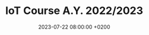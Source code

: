 ---
title: "IoT Course A.Y. 2022/2023"
date: 2023-07-22 08:00:00 +0200
categories: iotprojects
img_url: https://idalab.unisalento.it/documents/4028181/4032582/ida_logo+news.jpg/77de6d94-c52e-cce6-b24b-a6379ae73346?t=1636564102664
site_url: "https://unisalento-idalab-iotcourse-2022-2023.github.io/"
description: ""
---
